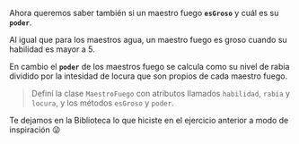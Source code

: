 Ahora queremos saber también si un maestro fuego **`esGroso`** y cuál es su **`poder`**. 

Al igual que para los maestros agua, un maestro fuego es groso cuando su habilidad es mayor a 5.

En cambio el **`poder`** de los maestros fuego se calcula como su nivel de rabia dividido por la intesidad de locura que son propios de cada maestro fuego.

> Definí la clase `MaestroFuego` con atributos llamados `habilidad`, `rabia` y `locura`, y los métodos `esGroso` y `poder`.

Te dejamos en la Biblioteca lo que hiciste en el ejercicio anterior a modo de inspiración :stuck_out_tongue_winking_eye: